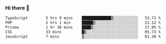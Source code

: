 ### Hi there 🌱
<!--START_SECTION:waka-->

```txt
TypeScript        5 hrs 9 mins    █████████████▒░░░░░░░░░░░   53.72 %
PHP               2 hrs 1 min     █████▒░░░░░░░░░░░░░░░░░░░   21.12 %
Prisma            1 hr 38 mins    ████▒░░░░░░░░░░░░░░░░░░░░   17.05 %
CSS               33 mins         █▒░░░░░░░░░░░░░░░░░░░░░░░   05.73 %
JavaScript        7 mins          ▒░░░░░░░░░░░░░░░░░░░░░░░░   01.30 %
```

<!--END_SECTION:waka-->
<!--
**Dieg0raf/Dieg0raf** is a ✨ _special_ ✨ repository because its `README.md` (this file) appears on your GitHub profile.

Here are some ideas to get you started:

- 🔭 I’m currently working on ...
- 🌱 I’m currently learning ...
- 👯 I’m looking to collaborate on ...
- 🤔 I’m looking for help with ...
- 💬 Ask me about ...
- 📫 How to reach me: ...
- 😄 Pronouns: ...
- ⚡ Fun fact: ...
-->
